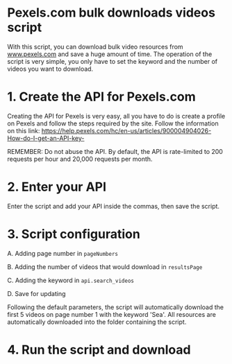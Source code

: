 # Pexels.com bulk downloads videos script 

With this script, you can download bulk video resources from www.pexels.com and save a huge amount of time. 
The operation of the script is very simple, you only have to set the keyword and the number of videos you want to download. 

# 1. Create the API for Pexels.com
Creating the API for Pexels is very easy, all you have to do is create a profile on Pexels and follow the steps required by the site.
Follow the information on this link: https://help.pexels.com/hc/en-us/articles/900004904026-How-do-I-get-an-API-key-

REMEMBER: Do not abuse the API. By default, the API is rate-limited to 200 requests per hour and 20,000 requests per month. 

# 2. Enter your API
Enter the script and add your API inside the commas, then save the script.

# 3. Script configuration

A. Adding page number in `pageNumbers`

B. Adding the number of videos that would download in `resultsPage` 

C. Adding the keyword in `api.search_videos`

D. Save for updating

Following the default parameters, the script will automatically download the first 5 videos on page number 1 with the keyword 'Sea'.
All resources are automatically downloaded into the folder containing the script.

# 4. Run the script and download
